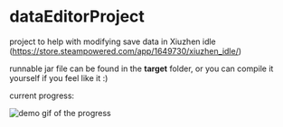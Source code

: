 # dataEditorProject

project to help with modifying save data in Xiuzhen idle (https://store.steampowered.com/app/1649730/xiuzhen_idle/)

runnable jar file can be found in the **target** folder, or you can compile it yourself if you feel like it :)

current progress:

![demo gif of the progress](https://media.discordapp.net/attachments/1038509324634435657/1038509387704180749/demo.gif)
